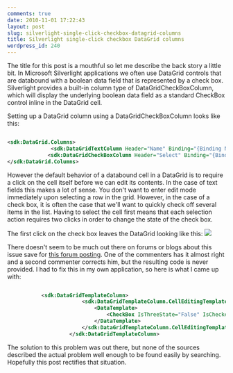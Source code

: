 ```yaml
---
comments: true
date: 2010-11-01 17:22:43
layout: post
slug: silverlight-single-click-checkbox-datagrid-columns
title: Silverlight single-click checkbox DataGrid columns
wordpress_id: 240
---
```


The title for this post is a mouthful so let me describe the back story a little bit. In Microsoft Silverlight applications we often use DataGrid controls that are databound with a boolean data field that is represented by a check box. Silverlight provides a built-in column type of DataGridCheckBoxColumn, which will display the underlying boolean data field as a standard CheckBox control inline in the DataGrid cell.

Setting up a DataGrid column using a DataGridCheckBoxColumn looks like this:

``` xml

<sdk:DataGrid.Columns>
              <sdk:DataGridTextColumn Header="Name" Binding="{Binding Name}" />
             <sdk:DataGridCheckBoxColumn Header="Select" Binding="{Binding Selected}" />
</sdk:DataGrid.Columns>

```


However the default behavior of a databound cell in a DataGrid is to require a click on the cell itself before we can edit its contents. In the case of text fields this makes a lot of sense. You don't want to enter edit mode immediately upon selecting a row in the grid. However, in the case of a check box, it is often the case that we'll want to quickly check off several items in the list. Having to select the cell first means that each selection action requires two clicks in order to change the state of the check box.

The first click on the check box leaves the DataGrid looking like this:
[![](http://newcome.files.wordpress.com/2010/11/checkbox1.png)](http://newcome.files.wordpress.com/2010/11/checkbox1.png)

There doesn't seem to be much out there on forums or blogs about this issue save for [this forum posting](http://forums.silverlight.net/forums/p/35476/106883.aspx). One of the commenters has it almost right and a second commenter corrects him, but the resulting code is never provided. I had to fix this in my own application, so here is what I came up with:

``` xml

           <sdk:DataGridTemplateColumn>
                        <sdk:DataGridTemplateColumn.CellEditingTemplate>
                            <DataTemplate>
                                <CheckBox IsThreeState="False" IsChecked="{Binding Path=Selected, Mode=TwoWay}" HorizontalAlignment="Center" VerticalAlignment="Center" />
                            </DataTemplate>
                        </sdk:DataGridTemplateColumn.CellEditingTemplate>
                    </sdk:DataGridTemplateColumn>

```


The solution to this problem was out there, but none of the sources described the actual problem well enough to be found easily by searching. Hopefully this post rectifies that situation.

